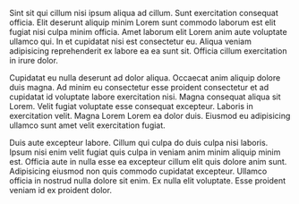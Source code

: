 Sint sit qui cillum nisi ipsum aliqua ad cillum. Sunt exercitation consequat officia. Elit deserunt aliquip minim Lorem sunt commodo laborum est elit fugiat nisi culpa minim officia. Amet laborum elit Lorem anim aute voluptate ullamco qui. In et cupidatat nisi est consectetur eu. Aliqua veniam adipisicing reprehenderit ex labore ea ea sunt sit. Officia cillum exercitation in irure dolor.

Cupidatat eu nulla deserunt ad dolor aliqua. Occaecat anim aliquip dolore duis magna. Ad minim eu consectetur esse proident consectetur et ad cupidatat id voluptate labore exercitation nisi. Magna consequat aliqua sit Lorem. Velit fugiat voluptate esse consequat excepteur. Laboris in exercitation velit. Magna Lorem Lorem ea dolor duis. Eiusmod eu adipisicing ullamco sunt amet velit exercitation fugiat.

Duis aute excepteur labore. Cillum qui culpa do duis culpa nisi laboris. Ipsum nisi enim velit fugiat quis culpa in veniam anim minim aliquip minim est. Officia aute in nulla esse ea excepteur cillum elit quis dolore anim sunt. Adipisicing eiusmod non quis commodo cupidatat excepteur. Ullamco officia in nostrud nulla dolore sit enim. Ex nulla elit voluptate. Esse proident veniam id ex proident dolor.
